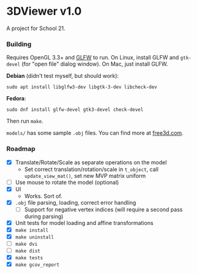 # 3DViewer v1.0
A project for School 21.

### Building
Requires OpenGL 3.3+ and [GLFW](https://github.com/glfw/glfw) to run.
On Linux, install GLFW and `gtk-devel` (for "open file" dialog window). On Mac, just install GLFW.

__Debian__ (didn't test myself, but should work):
```shell
sudo apt install libglfw3-dev libgtk-3-dev libcheck-dev
```
__Fedora__:
```shell
sudo dnf install glfw-devel gtk3-devel check-devel
```

Then run `make`.

`models/` has some sample `.obj` files. You can find more at [free3d.com](https://free3d.com/3d-models/simple).

### Roadmap
- [X] Translate/Rotate/Scale as separate operations on the model
	- Set correct translation/rotation/scale in `t_object`, call `update_view_mat()`, set new MVP matrix uniform
- [ ] Use mouse to rotate the model (optional)
- [X] UI
	- Works. Sort of.
- [X] `.obj` file parsing, loading, correct error handling
	- [ ] Support for negative vertex indices (will require a second pass during parsing)
- [X] Unit tests for model loading and affine transformations
- [X] `make install`
- [X] `make uninstall`
- [ ] `make dvi`
- [ ] `make dist`
- [X] `make tests`
- [X] `make gcov_report`
